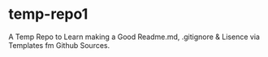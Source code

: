# temp-repo1
A Temp Repo to Learn making a Good  Readme.md, .gitignore &amp; Lisence via Templates fm Github Sources.
